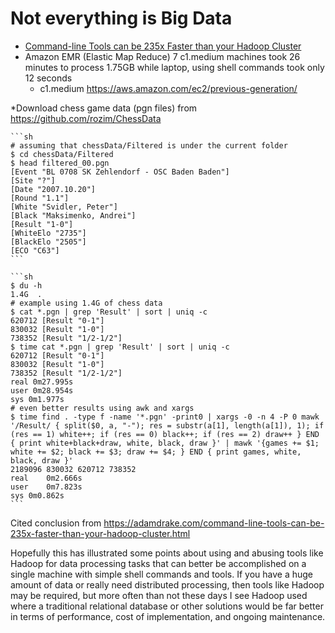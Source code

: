 # Not everything is Big Data

* [Command-line Tools can be 235x Faster than your Hadoop Cluster](https://adamdrake.com/command-line-tools-can-be-235x-faster-than-your-hadoop-cluster.html)
* Amazon EMR (Elastic Map Reduce) 7 c1.medium machines took 26 minutes to process 1.75GB while laptop, using shell commands took only 12 seconds
  * c1.medium <https://aws.amazon.com/ec2/previous-generation/>


*Download chess game data (pgn files) from <https://github.com/rozim/ChessData>

    ```sh
    # assuming that chessData/Filtered is under the current folder
    $ cd chessData/Filtered
    $ head filtered_00.pgn
    [Event "BL 0708 SK Zehlendorf - OSC Baden Baden"]
    [Site "?"]
    [Date "2007.10.20"]
    [Round "1.1"]
    [White "Svidler, Peter"]
    [Black "Maksimenko, Andrei"]
    [Result "1-0"]
    [WhiteElo "2735"]
    [BlackElo "2505"]
    [ECO "C63"]
    ```

    ```sh
    $ du -h
    1.4G  .
    # example using 1.4G of chess data
    $ cat *.pgn | grep 'Result' | sort | uniq -c
    620712 [Result "0-1"]
    830032 [Result "1-0"]
    738352 [Result "1/2-1/2"]
    $ time cat *.pgn | grep 'Result' | sort | uniq -c
    620712 [Result "0-1"]
    830032 [Result "1-0"]
    738352 [Result "1/2-1/2"]
    real 0m27.995s
    user 0m28.954s
    sys 0m1.977s
    # even better results using awk and xargs
    $ time find . -type f -name '*.pgn' -print0 | xargs -0 -n 4 -P 0 mawk '/Result/ { split($0, a, "-"); res = substr(a[1], length(a[1]), 1); if (res == 1) white++; if (res == 0) black++; if (res == 2) draw++ } END { print white+black+draw, white, black, draw }' | mawk '{games += $1; white += $2; black += $3; draw += $4; } END { print games, white, black, draw }'
    2189096 830032 620712 738352
    real	0m2.666s
    user	0m7.823s
    sys	0m0.862s
    ```

Cited conclusion from <https://adamdrake.com/command-line-tools-can-be-235x-faster-than-your-hadoop-cluster.html>

Hopefully this has illustrated some points about using and abusing tools like Hadoop for data processing tasks that can better be accomplished on a single machine with simple shell commands and tools. If you have a huge amount of data or really need distributed processing, then tools like Hadoop may be required, but more often than not these days I see Hadoop used where a traditional relational database or other solutions would be far better in terms of performance, cost of implementation, and ongoing maintenance.


